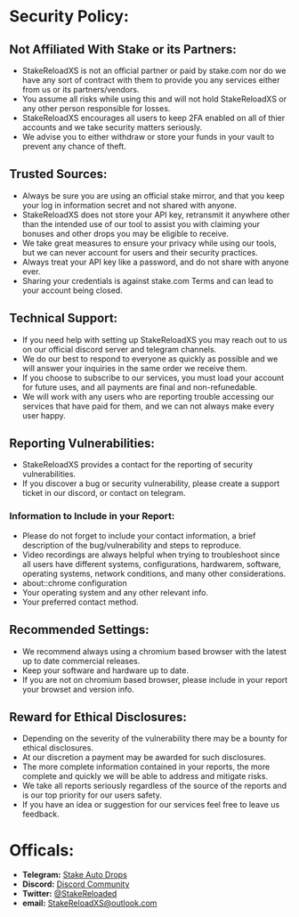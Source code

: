 # **Security Policy:**

## **Not Affiliated With Stake or its Partners:**
+ StakeReloadXS is not an official partner or paid by stake.com nor do we have any sort of contract with them to provide you any services either from us or its partners/vendors.
+ You assume all risks while using this and will not hold StakeReloadXS or any other person responsible for losses. 
+ StakeReloadXS encourages all users to keep 2FA enabled on all of thier accounts and we take security matters seriously.
+ We advise you to either withdraw or store your funds in your vault to prevent any chance of theft.


## **Trusted Sources:**
+ Always be sure you are using an official stake mirror, and that you keep your log in information secret and not shared with anyone.
+ StakeReloadXS does not store your API key, retransmit it anywhere other than the intended use of our tool to assist you with claiming your bonuses and other drops you may be eligible to receive.
+ We take great measures to ensure your privacy while using our tools, but we can never account for users and their security practices.
+ Always treat your API key like a password, and do not share with anyone ever.
+ Sharing your credentials is against stake.com Terms and can lead to your account being closed.


## **Technical Support:**
+ If you need help with setting up StakeReloadXS you may reach out to us on our official discord server and telegram channels.
+ We do our best to respond to everyone as quickly as possible and we will answer your inquiries in the same order we receive them.
+ If you choose to subscribe to our services, you must load your account for future uses, and all payments are final and non-refunedable.
+ We will work with any users who are reporting trouble accessing our services that have paid for them, and we can not always make every user happy.


## **Reporting Vulnerabilities:**
+ StakeReloadXS provides a contact for the reporting of security vulnerabilities.
+ If you discover a bug or security vulnerability, please create a support ticket in our discord, or contact on telegram.


### **Information to Include in your Report:**
+ Please do not forget to include your contact information, a brief description of the bug/vulnerability and steps to reproduce.
+ Video recordings are always helpful when trying to troubleshoot since all users have different systems, configurations, hardwarem, software, operating systems, network conditions, and many other considerations.
+ about::chrome configuration
+ Your operating system and any other relevant info.
+ Your preferred contact method.


## **Recommended Settings:**
+ We recommend always using a chromium based browser with the latest up to date commercial releases.
+ Keep your software and hardware up to date.
+ If you are not on chromium based browser, please include in your report your browset and version info.


## **Reward for Ethical Disclosures:**
+ Depending on the severity of the vulnerability there may be a bounty for ethical disclosures.
+ At our discretion a payment may be awarded for such disclosures.
+ The more complete information contained in your reports, the more complete and quickly we will be able to address and mitigate risks.
+ We take all reports seriously regardless of the source of the reports and is our top priority for our users safety.
+ If you have an idea or suggestion for our services feel free to leave us feedback.


# **Officals:**
+ **Telegram:** [Stake Auto Drops](https://t.me/StakeAutoDrops)
+ **Discord:** [Discord Community](https://discord.gg/aBK6227mGQ)
+ **Twitter:** [@StakeReloaded](https://x.com/StakeReloaded)
+ **email:** [StakeReloadXS@outlook.com](mailto:StakeReloadXS@outlook.com)
